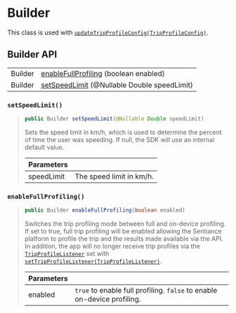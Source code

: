 # Builder

This class is used with [`updateTripProfileConfig(TripProfileConfig)`](../sentiance.md#updatetripprofileconfig).

## Builder API

|  |  |
| :--- | :--- |
| Builder | [enableFullProfiling](builder.md#enablefullprofiling) \(boolean enabled\) |
| Builder | [setSpeedLimit](builder.md#setspeedlimit) \(@Nullable Double speedLimit\) |



### `setSpeedLimit()`

> ```java
> public Builder setSpeedLimit(@Nullable Double speedLimit)
> ```
>
> Sets the speed limit in km/h, which is used to determine the percent of time the user was speeding. If null, the SDK will use an internal default value.
>
> | Parameters |  |
> | :--- | :--- |
> | speedLimit | The speed limit in km/h. |

### `enableFullProfiling()`

> ```java
> public Builder enableFullProfiling(boolean enabled)
> ```
>
> Switches the trip profiling mode between full and on-device profiling. If set to true, full trip profiling will be enabled allowing the Sentiance platform to profile the trip and the results made available via the API. In addition, the app will no longer receive trip profiles via the [`TripProfileListener`](../tripprofilelistener.md) set with [`setTripProfileListener(TripProfileListener)`](../sentiance.md#settripprofilelistener).
>
> | Parameters |  |
> | :--- | :--- |
> | enabled | `true` to enable full profiling. `false` to enable on-device profiling. |


